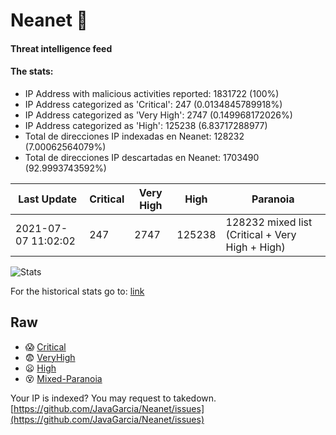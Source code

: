 # Neanet :hocho:
#### Threat intelligence feed
#### The stats:

- IP Address with malicious activities reported: 1831722 (100%)
- IP Address categorized as 'Critical':  247 (0.0134845789918%)
- IP Address categorized as 'Very High':  2747 (0.149968172026%)
- IP Address categorized as 'High':  125238 (6.83717288977)
- Total de direcciones IP indexadas en Neanet:  128232 (7.00062564079%)
- Total de direcciones IP descartadas en Neanet:  1703490 (92.9993743592%)

| Last Update | Critical | Very High | High | Paranoia |
| --- | --- | --- | --- | --- |
| 2021-07-07 11:02:02 | 247 | 2747 | 125238 | 128232 mixed list (Critical + Very High + High)|

![Stats](https://docs.google.com/spreadsheets/d/e/2PACX-1vSnaNMIXVabIpDJjufMlzH7poXnshF3mgd8Is1g9ytUEzVsP5my4Trn8f-xkoLLQ38xpL3HtmUexLo6/pubchart?oid=501124687&format=image)

For the historical stats go to: [link](/stats.csv)
## Raw
- :scream: [Critical](https://raw.githubusercontent.com/JavaGarcia/Neanet/master/blacklists/neanet_critical.txt)
- :fearful: [VeryHigh](https://raw.githubusercontent.com/JavaGarcia/Neanet/master/blacklists/neanet_veryHigh.txtt)
- :frowning: [High](https://raw.githubusercontent.com/JavaGarcia/Neanet/master/blacklists/neanet_high.txt)
- :dizzy_face: [Mixed-Paranoia](https://raw.githubusercontent.com/JavaGarcia/Neanet/master/blacklists/neanet_all.txt)


Your IP is indexed? You may request to takedown. [https://github.com/JavaGarcia/Neanet/issues](https://github.com/JavaGarcia/Neanet/issues)














































































































































































































































































































































































































































































































































































































































































































































































































































































































































































































































































































































































































































































































































































































































































































































































































































































































































































































































































































































































































































































































































































































































































































































































































































































































































































































































































































































































































































































































































































































































































































































































































































































































































































































































































































































































































































































































































































































































































































































































































































































































































































































































































































































































































































































































































































































































































































































































































































































































































































































































































































































































































































































































































































































































































































































































































































































































































































































































































































































































































































































































































































































































































































































































































































































































































































































































































































































































































































































































































































































































































































































































































































































































































































































































































































































































































































